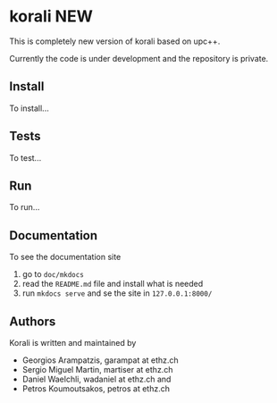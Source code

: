 # korali NEW

This is completely new version of korali based on upc++.

Currently the code is under development and the repository is private.

## Install
To install...

## Tests
To test...

## Run
To run...

## Documentation

To see the documentation site
1. go to `doc/mkdocs`
2. read the `README.md` file and install what is needed
3. run `mkdocs serve` and se the site in `127.0.0.1:8000/`


## Authors
Korali is written and maintained by
* Georgios Arampatzis, garampat at ethz.ch
* Sergio Miguel Martin, martiser at ethz.ch
* Daniel Waelchli, wadaniel at ethz.ch
and
* Petros Koumoutsakos, petros at ethz.ch
